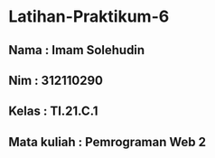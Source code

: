 # Latihan-Praktikum-6

## Nama : Imam Solehudin
## Nim : 312110290
## Kelas : TI.21.C.1
## Mata kuliah : Pemrograman Web 2
